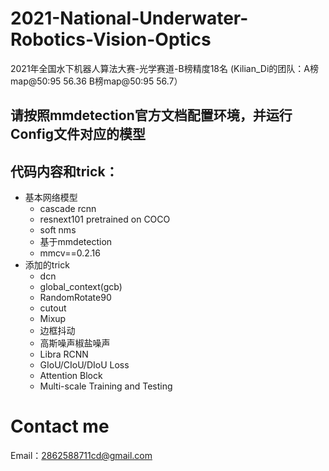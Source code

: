 # 2021-National-Underwater-Robotics-Vision-Optics
2021年全国水下机器人算法大赛-光学赛道-B榜精度18名 (Kilian_Di的团队：A榜map@50:95   56.36         B榜map@50:95 56.7）
## 请按照mmdetection官方文档配置环境，并运行Config文件对应的模型

## 代码内容和trick：

+ 基本网络模型
  + cascade rcnn
  + resnext101 pretrained on COCO
  + soft nms
  + 基于mmdetection
  + mmcv==0.2.16
+ 添加的trick
  + dcn
  + global_context(gcb)
  + RandomRotate90
  + cutout
  + Mixup
  +  边框抖动
  +  高斯噪声椒盐噪声
  +  Libra RCNN
  +  GIoU/CIoU/DIoU Loss
  +  Attention Block
  +  Multi-scale Training and Testing

# Contact me

Email：2862588711cd@gmail.com
